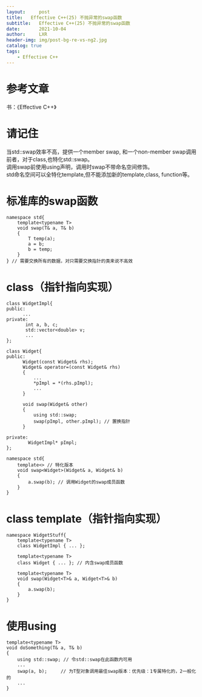 ```yaml
---
layout:     post
title:   Effective C++(25) 不抛异常的swap函数
subtitle:   Effective C++(25) 不抛异常的swap函数
date:       2021-10-04
author:     LXR
header-img: img/post-bg-re-vs-ng2.jpg
catalog: true
tags:
    - Effective C++
---
```


# 参考文章
书：《Effective C++》

# 请记住
当std::swap效率不高，提供一个member swap, 和一个non-member swap调用前者，对于class,也特化std::swap。  
调用swap前使用using声明，调用时swap不带命名空间修饰。  
std命名空间可以全特化template,但不能添加新的template,class, function等。  

# 标准库的swap函数
```
namespace std{
    template<typename T>
    void swap(T& a, T& b)
    {
        T temp(a);
        a = b;
        b = temp;
    }
} // 需要交换所有的数据，对只需要交换指针的类来说不高效
```

# class（指针指向实现）
```
class WidgetImpl{
public:
      ...
private:
       int a, b, c;
       std::vector<double> v;
       ...
};

class Widget{
public:
      Widget(const Widget& rhs);
      Widget& operator=(const Widget& rhs)
      {
          ...
          *pImpl = *(rhs.pImpl);
          ...
      }
      
      void swap(Widget& other)
      {
          using std::swap;
          swap(pImpl, other.pImpl); // 置换指针
      }
      
private:
        WidgetImpl* pImpl;
};

namespace std{
    template<> // 特化版本
    void swap<Widget>(Widget& a, Widget& b)
    {
        a.swap(b); // 调用Widget的swap成员函数
    }
}
```

# class template（指针指向实现）
```
namespace WidgetStuff{
    template<typename T>
    class WidgetImpl { ... };
    
    template<typename T>
    class Widget { ... }; // 内含swap成员函数
    
    template<typename T>
    void swap(Widget<T>& a, Widget<T>& b)
    {
        a.swap(b);
    }
}
```

# 使用using
```
template<typename T>
void doSomething(T& a, T& b)
{
    using std::swap; // 令std::swap在此函数内可用
    ...
    swap(a, b);     // 为T型对象调用最佳swap版本：优先级：1专属特化的，2一般化的
    ...
}

```

